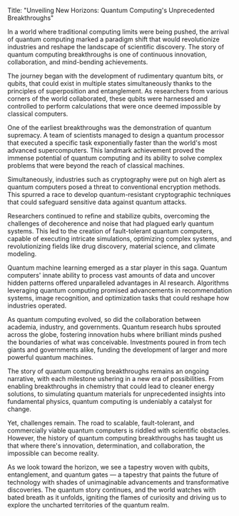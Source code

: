 Title: "Unveiling New Horizons: Quantum Computing's Unprecedented Breakthroughs"

In a world where traditional computing limits were being pushed, the arrival of quantum computing marked a paradigm shift that would revolutionize industries and reshape the landscape of scientific discovery. The story of quantum computing breakthroughs is one of continuous innovation, collaboration, and mind-bending achievements.

The journey began with the development of rudimentary quantum bits, or qubits, that could exist in multiple states simultaneously thanks to the principles of superposition and entanglement. As researchers from various corners of the world collaborated, these qubits were harnessed and controlled to perform calculations that were once deemed impossible by classical computers.

One of the earliest breakthroughs was the demonstration of quantum supremacy. A team of scientists managed to design a quantum processor that executed a specific task exponentially faster than the world's most advanced supercomputers. This landmark achievement proved the immense potential of quantum computing and its ability to solve complex problems that were beyond the reach of classical machines.

Simultaneously, industries such as cryptography were put on high alert as quantum computers posed a threat to conventional encryption methods. This spurred a race to develop quantum-resistant cryptographic techniques that could safeguard sensitive data against quantum attacks.

Researchers continued to refine and stabilize qubits, overcoming the challenges of decoherence and noise that had plagued early quantum systems. This led to the creation of fault-tolerant quantum computers, capable of executing intricate simulations, optimizing complex systems, and revolutionizing fields like drug discovery, material science, and climate modeling.

Quantum machine learning emerged as a star player in this saga. Quantum computers' innate ability to process vast amounts of data and uncover hidden patterns offered unparalleled advantages in AI research. Algorithms leveraging quantum computing promised advancements in recommendation systems, image recognition, and optimization tasks that could reshape how industries operated.

As quantum computing evolved, so did the collaboration between academia, industry, and governments. Quantum research hubs sprouted across the globe, fostering innovation hubs where brilliant minds pushed the boundaries of what was conceivable. Investments poured in from tech giants and governments alike, funding the development of larger and more powerful quantum machines.

The story of quantum computing breakthroughs remains an ongoing narrative, with each milestone ushering in a new era of possibilities. From enabling breakthroughs in chemistry that could lead to cleaner energy solutions, to simulating quantum materials for unprecedented insights into fundamental physics, quantum computing is undeniably a catalyst for change.

Yet, challenges remain. The road to scalable, fault-tolerant, and commercially viable quantum computers is riddled with scientific obstacles. However, the history of quantum computing breakthroughs has taught us that where there's innovation, determination, and collaboration, the impossible can become reality.

As we look toward the horizon, we see a tapestry woven with qubits, entanglement, and quantum gates — a tapestry that paints the future of technology with shades of unimaginable advancements and transformative discoveries. The quantum story continues, and the world watches with bated breath as it unfolds, igniting the flames of curiosity and driving us to explore the uncharted territories of the quantum realm.